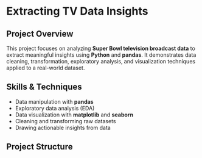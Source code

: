 # Extracting TV Data Insights

## Project Overview
This project focuses on analyzing **Super Bowl television broadcast data** to extract meaningful insights using **Python** and **pandas**. It demonstrates data cleaning, transformation, exploratory analysis, and visualization techniques applied to a real-world dataset.

## Skills & Techniques
- Data manipulation with **pandas**
- Exploratory data analysis (EDA)
- Data visualization with **matplotlib** and **seaborn**
- Cleaning and transforming raw datasets
- Drawing actionable insights from data

## Project Structure

